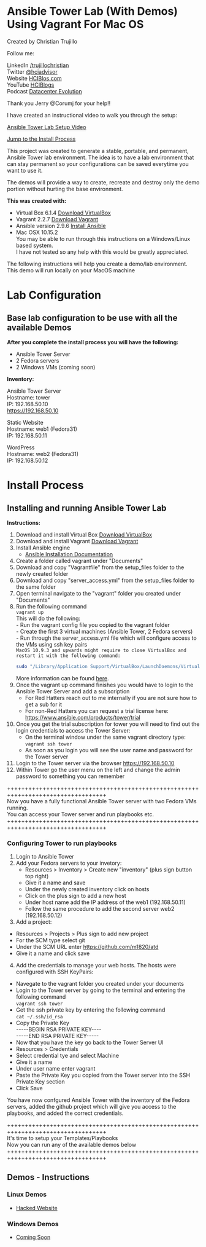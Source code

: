 # Ansible Tower Lab (With Demos) Using Vagrant For Mac OS 
Created by Christian Trujillo   

Follow me:  

LinkedIn [/trujillochristian](https://linkedin.com/in/trujillochristian)  
Twitter [@hciadvisor](https://twitter.com/hciadvisor)  
Website [HCIBlos.com](https://hciblogs.com)  
YouTube [HCIBlogs](https://www.youtube.com/channel/UCuzUAh-TVnbfwa8VxhWrUVg)    
Podcast [Datacenter Evolution](https://hciblogs.com/show/)  


Thank you Jerry @Corumj for your help!!

I have created an instructional video to walk you through the setup:

[Ansible Tower Lab Setup Video](https://youtu.be/b3Utw4YGmOI)  


[Jump to the Install Process](#Install-Process)

This project was created to generate a stable, portable, and permanent, Ansible Tower lab environment.
The idea is to have a lab environment that can stay permanent so your configurations can be saved everytime you want to use it.

The demos will provide a way to create, recreate and destroy only the demo portion without hurting the base environment. 


<b>This was created with: </b> 
- Virtual Box 6.1.4 [Download VirtualBox](https://www.virtualbox.org/wiki/Downloads)  
- Vagrant 2.2.7 [Download Vagrant](https://www.vagrantup.com/downloads.html)  
- Ansible version 2.9.6 [Install Ansible](https://docs.ansible.com/ansible/latest/installation_guide/intro_installation.html#installing-ansible-on-macos)  
- Mac OSX 10.15.2   
You may be able to run through this instructions on a Windows/Linux based system.  
I have not tested so any help with this would be greatly appreciated.   


The following instructions will help you create a demo/lab environment.  
This demo will run locally on your MacOS machine


<h1>Lab Configuration</h1>
<h2>Base lab configuration to be use with all the available Demos</h2>  

<b>After you complete the install process you will have the following:</b>  

- Ansible Tower Server  
- 2 Fedora servers
- 2 Windows VMs (coming soon)

<b>Inventory:</b>

Ansible Tower Server  
Hostname: tower  
IP: 192.168.50.10    
https://192.168.50.10

Static Website  
Hostname: web1  (Fedora31)  
IP: 192.168.50.11  

WordPress  
Hostname: web2 (Fedora31)  
IP: 192.168.50.12  

# Install Process  
<h2>Installing and running Ansible Tower Lab</h2>
<b>Instructions: </b>

1. Download and install Virtual Box [Download VirtualBox](https://www.virtualbox.org/wiki/Downloads) 
2. Download and install Vagrant [Download Vagrant](https://www.vagrantup.com/downloads.html) 
3. Install Ansible engine
    - [Ansible Installation Documentation](https://docs.ansible.com/ansible/latest/installation_guide/intro_installation.html#installing-ansible-on-macos)  
4. Create a folder called vagrant under "Documents"
5. Download and copy "Vagrantfile" from the setup_files folder to the newly created folder
6. Download and copy "server_access.yml" from the setup_files folder to the same folder
7. Open terminal navigate to the "vagrant" folder you created under "Documents"
8. Run the following command  
    `vagrant up `   
    This will do the following:  
        - Run the vagrant config file you copied to the vagrant folder   
        - Create the first 3 virtual machines (Ansible Tower, 2 Fedora servers)    
        - Run through the server_access.yml file which will configure access to the VMs using ssh key pairs  
    `MacOS 10.9.3 and upwards might require to close VirtualBox and restart it with the following command:`
    ```bash
    sudo "/Library/Application Support/VirtualBox/LaunchDaemons/VirtualBoxStartup.sh" restart
    ```
    More information can be found [here](https://stackoverflow.com/questions/21069908/vboxmanage-error-failed-to-create-the-host-only-adapter).
9. Once the vagrant up command finishes you would have to login to the Ansible Tower Server and add a subscription  
    - For Red Hatters reach out to me internally if you are not sure how to get a sub for it
    - For non-Red Hatters you can request a trial license here: https://www.ansible.com/products/tower/trial  
10. Once you get the trial subscription for tower you will need to find out the login credentials to access the Tower Server:
    - On the terminal window under the same vagrant directory type: `vagrant ssh tower`  
    - As soon as you login you will see the user name and password for the Tower server
11. Login to the Tower server via the browser https://192.168.50.10
12. Within Tower go the user menu on the left and change the admin password to something you can remember

++++++++++++++++++++++++++++++++++++++++++++++++++++++++++++++++++++++++++++++++++  
Now you have a fully functional Ansible Tower server with two Fedora VMs running.   
You can access your Tower server and run playbooks etc.  
++++++++++++++++++++++++++++++++++++++++++++++++++++++++++++++++++++++++++++++++++  

### Configuring Tower to run playbooks

1. Login to Ansible Tower
2. Add your Fedora servers to your invetory:
   - Resources > Inventory > Create new "inventory" (plus sign button top right)
   - Give it a name and save
   - Under the newly created inventory click on hosts
   - Click on the plus sign to add a new host
   - Under host name add the IP address of the web1 (192.168.50.11)
   - Follow the same procedure to add the second server web2 (192.168.50.12)
 3. Add a project:
   - Resources > Projects > Plus sign to add new project
   - For the SCM type select git 
   - Under the SCM URL enter https://github.com/m1820/atd
   - Give it a name and click save
 4. Add the credentials to manage your web hosts. The hosts were configured with SSH KeyPairs:
   - Navegate to the vagrant folder you created under your documents
   - Login to the Tower server by going to the terminal and entering the following command  
     ` vagrant ssh tower `
   - Get the ssh private key by entering the following command  
     `cat ~/.ssh/id_rsa`
   - Copy the Private Key   
     -----BEGIN RSA PRIVATE KEY----  
     -----END RSA PRIVATE KEY-----  
   - Now that you have the key go back to the Tower Server UI
   - Resources > Credentials
   - Select credential tye and select Machine
   - Give it a name
   - Under user name enter vagrant
   - Paste the Private Key you copied from the Tower server into the SSH Private Key section
   - Click Save

You have now confgured Ansible Tower with the inventory of the Fedora servers, added the github project which will give you access to the playbooks, and added the correct credentials.

++++++++++++++++++++++++++++++++++++++++++++++++++++++++++++++++++++++++++++++++++  
It's time to setup your Templates/Playbooks   
Now you can run any of the available demos below  
++++++++++++++++++++++++++++++++++++++++++++++++++++++++++++++++++++++++++++++++++  

<h2>Demos - Instructions</h2>
<h3> Linux Demos </h3>
<ul>
  <li><a href="https://github.com/m1820/atd/blob/master/Demos/Linux/hacked_website_demo/">Hacked Website</a> </li> 
</ul>
<h3> Windows Demos </h3>
<ul>
  <li><a href="#">Coming Soon</a> </li> 
</ul>
